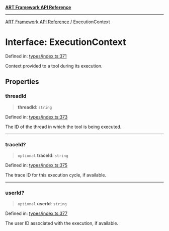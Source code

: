 [**ART Framework API Reference**](../README.md)

***

[ART Framework API Reference](../README.md) / ExecutionContext

# Interface: ExecutionContext

Defined in: [types/index.ts:371](https://github.com/hashangit/ART/blob/9aeffde50e4be3211a0a8aa9df0277bb227606b0/src/types/index.ts#L371)

Context provided to a tool during its execution.

## Properties

### threadId

> **threadId**: `string`

Defined in: [types/index.ts:373](https://github.com/hashangit/ART/blob/9aeffde50e4be3211a0a8aa9df0277bb227606b0/src/types/index.ts#L373)

The ID of the thread in which the tool is being executed.

***

### traceId?

> `optional` **traceId**: `string`

Defined in: [types/index.ts:375](https://github.com/hashangit/ART/blob/9aeffde50e4be3211a0a8aa9df0277bb227606b0/src/types/index.ts#L375)

The trace ID for this execution cycle, if available.

***

### userId?

> `optional` **userId**: `string`

Defined in: [types/index.ts:377](https://github.com/hashangit/ART/blob/9aeffde50e4be3211a0a8aa9df0277bb227606b0/src/types/index.ts#L377)

The user ID associated with the execution, if available.
